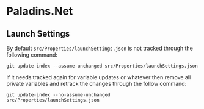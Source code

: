 # Paladins.Net


## Launch Settings
By default `src/Properties/launchSettings.json` is not tracked through the following command:
```
git update-index --assume-unchanged src/Properties/launchSettings.json
```

If it needs tracked again for variable updates or whatever then remove all private variables and retrack the changes through the follow command:
```
git update-index --no-assume-unchanged src/Properties/launchSettings.json
```